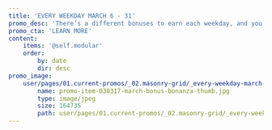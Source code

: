 ```yaml
---
title: 'EVERY WEEKDAY MARCH 6 - 31'
promo_desc: 'There’s a different bonuses to earn each weekday, and you can keep earning every day through March 31st.'
promo_cta: 'LEARN MORE'
content:
    items: '@self.modular'
    order:
        by: date
        dir: desc
promo_image:
    user/pages/01.current-promos/_02.masonry-grid/_every-weekday-march-6-31/promo-item-030317-march-bonus-bonanza-thumb.jpg:
        name: promo-item-030317-march-bonus-bonanza-thumb.jpg
        type: image/jpeg
        size: 164735
        path: user/pages/01.current-promos/_02.masonry-grid/_every-weekday-march-6-31/promo-item-030317-march-bonus-bonanza-thumb.jpg
---
```


			
			